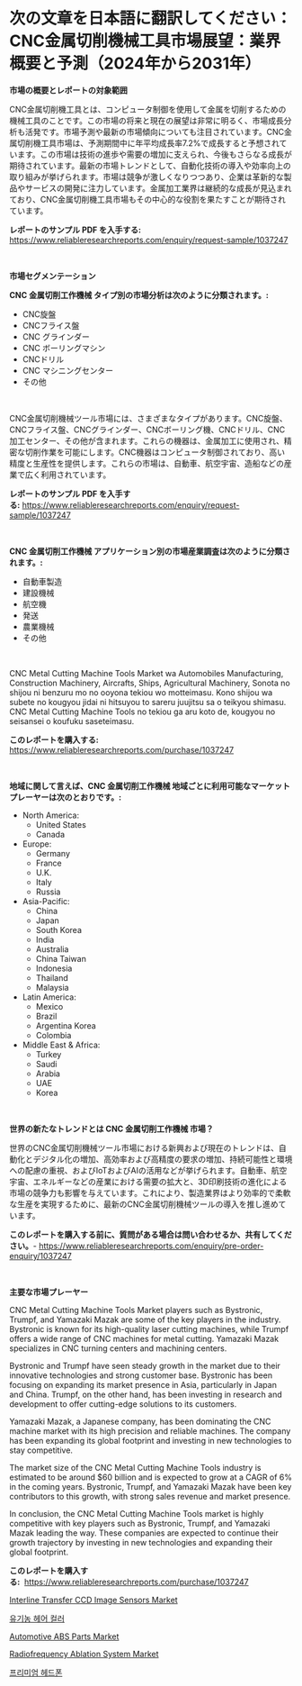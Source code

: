 <p><h1>次の文章を日本語に翻訳してください：CNC金属切削機械工具市場展望：業界概要と予測（2024年から2031年）</h1></p><p><strong>市場の概要とレポートの対象範囲</strong></p>
<p><p>CNC金属切削機工具とは、コンピュータ制御を使用して金属を切削するための機械工具のことです。この市場の将来と現在の展望は非常に明るく、市場成長分析も活発です。市場予測や最新の市場傾向についても注目されています。CNC金属切削機工具市場は、予測期間中に年平均成長率7.2%で成長すると予想されています。この市場は技術の進歩や需要の増加に支えられ、今後もさらなる成長が期待されています。最新の市場トレンドとして、自動化技術の導入や効率向上の取り組みが挙げられます。市場は競争が激しくなりつつあり、企業は革新的な製品やサービスの開発に注力しています。金属加工業界は継続的な成長が見込まれており、CNC金属切削機工具市場もその中心的な役割を果たすことが期待されています。</p></p>
<p><strong>レポートのサンプル PDF を入手する:</strong> <a href="https://www.reliableresearchreports.com/enquiry/request-sample/1037247">https://www.reliableresearchreports.com/enquiry/request-sample/1037247</a></p>
<p>&nbsp;</p>
<p><strong>市場セグメンテーション</strong></p>
<p><strong>CNC 金属切削工作機械 タイプ別の市場分析は次のように分類されます。:</strong></p>
<p><ul><li>CNC旋盤</li><li>CNCフライス盤</li><li>CNC グラインダー</li><li>CNC ボーリングマシン</li><li>CNCドリル</li><li>CNC マシニングセンター</li><li>その他</li></ul></p>
<p>&nbsp;</p>
<p><p>CNC金属切削機械ツール市場には、さまざまなタイプがあります。CNC旋盤、CNCフライス盤、CNCグラインダー、CNCボーリング機、CNCドリル、CNC加工センター、その他が含まれます。これらの機器は、金属加工に使用され、精密な切削作業を可能にします。CNC機器はコンピュータ制御されており、高い精度と生産性を提供します。これらの市場は、自動車、航空宇宙、造船などの産業で広く利用されています。</p></p>
<p><strong>レポートのサンプル PDF を入手する:</strong>&nbsp;<a href="https://www.reliableresearchreports.com/enquiry/request-sample/1037247">https://www.reliableresearchreports.com/enquiry/request-sample/1037247</a></p>
<p>&nbsp;</p>
<p><strong> CNC 金属切削工作機械 アプリケーション別の市場産業調査は次のように分類されます。:</strong></p>
<p><ul><li>自動車製造</li><li>建設機械</li><li>航空機</li><li>発送</li><li>農業機械</li><li>その他</li></ul></p>
<p>&nbsp;</p>
<p><p>CNC Metal Cutting Machine Tools Market wa Automobiles Manufacturing, Construction Machinery, Aircrafts, Ships, Agricultural Machinery, Sonota no shijou ni benzuru mo no ooyona tekiou wo motteimasu. Kono shijou wa subete no kougyou jidai ni hitsuyou to sareru juujitsu sa o teikyou shimasu. CNC Metal Cutting Machine Tools no tekiou ga aru koto de, kougyou no seisansei o koufuku saseteimasu.</p></p>
<p><strong>このレポートを購入する:</strong>&nbsp; <a href="https://www.reliableresearchreports.com/purchase/1037247">https://www.reliableresearchreports.com/purchase/1037247</a></p>
<p>&nbsp;</p>
<p><strong>地域に関して言えば、CNC 金属切削工作機械 地域ごとに利用可能なマーケットプレーヤーは次のとおりです。:</strong></p>
<p><ul>
    <li>
        North America:
        <ul>
            <li>United States</li>
            <li>Canada</li>
        </ul>
    </li>
    <li>
        Europe:
        <ul>
            <li>Germany</li>
            <li>France</li>
            <li>U.K.</li>
            <li>Italy</li>
            <li>Russia</li>
        </ul>
    </li>
    <li>
        Asia-Pacific:
        <ul>
            <li>China</li>
            <li>Japan</li>
            <li>South Korea</li>
            <li>India</li>
            <li>Australia</li>
            <li>China Taiwan</li>
            <li>Indonesia</li>
            <li>Thailand</li>
            <li>Malaysia</li>
        </ul>
    </li>
    <li>
        Latin America:
        <ul>
            <li>Mexico</li>
            <li>Brazil</li>
            <li>Argentina Korea</li>
            <li>Colombia</li>
        </ul>
    </li>
    <li>
        Middle East & Africa:
        <ul>
            <li>Turkey</li>
            <li>Saudi</li>
            <li>Arabia</li>
            <li>UAE</li>
            <li>Korea</li>
        </ul>
    </li>
    </ul></p>
<p>&nbsp;</p>
<p><strong>世界の新たなトレンドとは CNC 金属切削工作機械 市場？</strong></p>
<p><p>世界のCNC金属切削機械ツール市場における新興および現在のトレンドは、自動化とデジタル化の増加、高効率および高精度の要求の増加、持続可能性と環境への配慮の重視、およびIoTおよびAIの活用などが挙げられます。自動車、航空宇宙、エネルギーなどの産業における需要の拡大と、3D印刷技術の進化による市場の競争力も影響を与えています。これにより、製造業界はより効率的で柔軟な生産を実現するために、最新のCNC金属切削機械ツールの導入を推し進めています。</p></p>
<p><strong>このレポートを購入する前に、質問がある場合は問い合わせるか、共有してください。</strong>- <a href="https://www.reliableresearchreports.com/enquiry/pre-order-enquiry/1037247">https://www.reliableresearchreports.com/enquiry/pre-order-enquiry/1037247</a></p>
<p>&nbsp;</p>
<p><strong>主要な市場プレーヤー</strong></p>
<p><p>CNC Metal Cutting Machine Tools Market players such as Bystronic, Trumpf, and Yamazaki Mazak are some of the key players in the industry. Bystronic is known for its high-quality laser cutting machines, while Trumpf offers a wide range of CNC machines for metal cutting. Yamazaki Mazak specializes in CNC turning centers and machining centers.</p><p>Bystronic and Trumpf have seen steady growth in the market due to their innovative technologies and strong customer base. Bystronic has been focusing on expanding its market presence in Asia, particularly in Japan and China. Trumpf, on the other hand, has been investing in research and development to offer cutting-edge solutions to its customers.</p><p>Yamazaki Mazak, a Japanese company, has been dominating the CNC machine market with its high precision and reliable machines. The company has been expanding its global footprint and investing in new technologies to stay competitive.</p><p>The market size of the CNC Metal Cutting Machine Tools industry is estimated to be around $60 billion and is expected to grow at a CAGR of 6% in the coming years. Bystronic, Trumpf, and Yamazaki Mazak have been key contributors to this growth, with strong sales revenue and market presence.</p><p>In conclusion, the CNC Metal Cutting Machine Tools market is highly competitive with key players such as Bystronic, Trumpf, and Yamazaki Mazak leading the way. These companies are expected to continue their growth trajectory by investing in new technologies and expanding their global footprint.</p></p>
<p><strong>このレポートを購入する:</strong>&nbsp;&nbsp;<a href="https://www.reliableresearchreports.com/purchase/1037247">https://www.reliableresearchreports.com/purchase/1037247</a></p>
<p><p><a href="https://scarlet-rocket-c63.notion.site/Interline-Transfer-CCD-Image-Sensors-Market-Share-Market-New-Trends-Analysis-Report-By-Type-By-Ap-e3bc41fb350e4893814ca87e5f51217b">Interline Transfer CCD Image Sensors Market</a></p><p><a href="https://medium.com/@codykrris446578/%EC%9C%A0%EA%B8%B0%EB%86%8D-%ED%97%A4%EC%96%B4-%EC%BB%AC%EB%9F%AC-%EC%8B%9C%EC%9E%A5-%EC%8B%9C%EC%9E%A5-cagr-%EC%8B%9C%EC%9E%A5-%EB%8F%99%ED%96%A5-%EB%B0%8F-%EC%84%B1%EC%9E%A5-%EC%A0%84%EB%9E%B5%EC%97%90-%EB%8C%80%ED%95%9C-%ED%86%B5%EC%B0%B0%EB%A0%A5-61fb6f86ea7b">유기농 헤어 컬러</a></p><p><a href="https://github.com/GroverBarry/Market-Research-Report-List-4/blob/main/automotive-abs-parts-market.md">Automotive ABS Parts Market</a></p><p><a href="https://issuu.com/reportprime-2/docs/radiofrequency-ablation-system-market-size-2030.pp">Radiofrequency Ablation System Market</a></p><p><a href="https://medium.com/@codykrris446578/%ED%94%84%EB%A6%AC%EB%AF%B8%EC%97%84-%ED%97%A4%EB%93%9C%ED%8F%B0-%EC%8B%9C%EC%9E%A5-%EB%B3%B4%EA%B3%A0%EC%84%9C%EB%8A%94-%EC%9D%B4-%EC%8B%9C%EC%9E%A5%EC%9D%98-%EC%B5%9C%EC%8B%A0-%ED%8A%B8%EB%A0%8C%EB%93%9C%EC%99%80-%EC%84%B1%EC%9E%A5-%EA%B8%B0%ED%9A%8C%EB%A5%BC-%EB%B3%B4%EC%97%AC%EC%A4%8D%EB%8B%88%EB%8B%A4-0bb23a81e081">프리미엄 헤드폰</a></p></p>